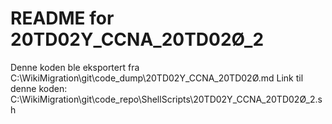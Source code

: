 # README for 20TD02Y_CCNA_20TD02Ø_2
Denne koden ble eksportert fra C:\WikiMigration\git\code_dump\20TD02Y_CCNA_20TD02Ø.md
Link til denne koden: C:\WikiMigration\git\code_repo\ShellScripts\20TD02Y_CCNA_20TD02Ø_2.sh
